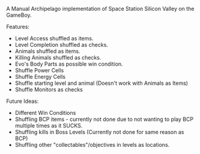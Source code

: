 A Manual Archipelago implementation of Space Station Silicon Valley on the GameBoy.

Features:
- Level Access shuffled as items.
- Level Completion shuffled as checks.
- Animals shuffled as items.
- Killing Animals shuffled as checks.
- Evo's Body Parts as possible win condition.
- Shuffle Power Cells 
- Shuffle Energy Cells 
- Shuffle starting level and animal (Doesn't work with Animals as Items)
- Shuffle Monitors as checks


Future Ideas:
- Different Win Conditions
- Shuffling BCP items - currently not done due to not wanting to play BCP multiple times as it SUCKS.
- Shuffling kills in Boss Levels (Currently not done for same reason as BCP)
- Shuffling other "collectables"/objectives in levels as locations.
